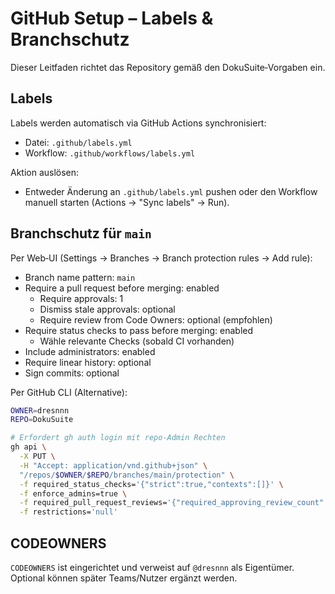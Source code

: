 # GitHub Setup – Labels & Branchschutz

Dieser Leitfaden richtet das Repository gemäß den DokuSuite‑Vorgaben ein.

## Labels

Labels werden automatisch via GitHub Actions synchronisiert:
- Datei: `.github/labels.yml`
- Workflow: `.github/workflows/labels.yml`

Aktion auslösen:
- Entweder Änderung an `.github/labels.yml` pushen oder den Workflow manuell starten (Actions → "Sync labels" → Run).

## Branchschutz für `main`

Per Web‑UI (Settings → Branches → Branch protection rules → Add rule):
- Branch name pattern: `main`
- Require a pull request before merging: enabled
  - Require approvals: 1
  - Dismiss stale approvals: optional
  - Require review from Code Owners: optional (empfohlen)
- Require status checks to pass before merging: enabled
  - Wähle relevante Checks (sobald CI vorhanden)
- Include administrators: enabled
- Require linear history: optional
- Sign commits: optional

Per GitHub CLI (Alternative):

```bash
OWNER=dresnnn
REPO=DokuSuite

# Erfordert gh auth login mit repo‑Admin Rechten
gh api \
  -X PUT \
  -H "Accept: application/vnd.github+json" \
  "/repos/$OWNER/$REPO/branches/main/protection" \
  -f required_status_checks='{"strict":true,"contexts":[]}' \
  -f enforce_admins=true \
  -f required_pull_request_reviews='{"required_approving_review_count":1,"dismiss_stale_reviews":false,"require_code_owner_reviews":false}' \
  -f restrictions='null'
```

## CODEOWNERS

`CODEOWNERS` ist eingerichtet und verweist auf `@dresnnn` als Eigentümer. Optional können später Teams/Nutzer ergänzt werden.

